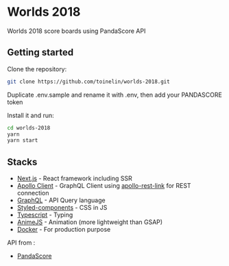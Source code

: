 # Worlds 2018

Worlds 2018 score boards using PandaScore API

## Getting started

Clone the repository:

```bash
git clone https://github.com/toinelin/worlds-2018.git
```

Duplicate .env.sample and rename it with .env, then add your PANDASCORE token

Install it and run:

```bash
cd worlds-2018
yarn
yarn start
```

## Stacks
- [Next.js](https://nextjs.org/) - React framework including SSR
- [Apollo Client](https://www.apollographql.com/docs/react/) - GraphQL Client using [apollo-rest-link](https://github.com/apollographql/apollo-link-rest) for REST connection
- [GraphQL](https://graphql.org/) - API Query language
- [Styled-components](https://www.styled-components.com/) - CSS in JS
- [Typescript](https://www.typescriptlang.org/) - Typing
- [AnimeJS](http://animejs.com/) - Animation (more lightweight than GSAP)
- [Docker](https://www.docker.com/) - For production purpose

API from :
- [PandaScore](https://pandascore.co/)
